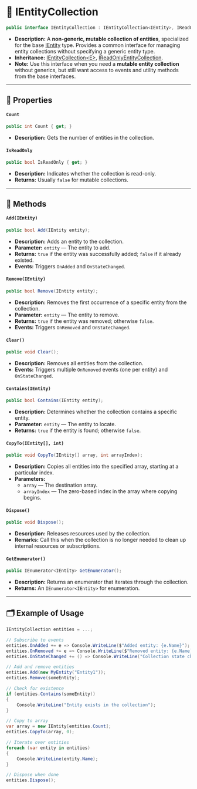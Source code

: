 # 🧩 IEntityCollection

```csharp
public interface IEntityCollection : IEntityCollection<IEntity>, IReadOnlyEntityCollection
```

- **Description:** A **non-generic, mutable collection of entities**, specialized for the base [IEntity](../Entities/IEntity.md) type.
  Provides a common interface for managing entity collections without specifying a generic entity type.
- **Inheritance:** [IEntityCollection\<E>](IEntityCollection%601.md), 
  [IReadOnlyEntityCollection](IReadOnlyEntityCollection.md).
- **Note:** Use this interface when you need a **mutable entity collection** without generics, but still want access to
  events and utility methods from the base interfaces.

---

## 🔑 Properties

#### `Count`

```csharp
public int Count { get; }
```

- **Description:** Gets the number of entities in the collection.

#### `IsReadOnly`

```csharp
public bool IsReadOnly { get; }
```

- **Description:** Indicates whether the collection is read-only.
- **Returns:** Usually `false` for mutable collections.

---

## 🏹 Methods

#### `Add(IEntity)`

```csharp
public bool Add(IEntity entity);
```

- **Description:** Adds an entity to the collection.
- **Parameter:** `entity` — The entity to add.
- **Returns:** `true` if the entity was successfully added; `false` if it already existed.
- **Events:** Triggers `OnAdded` and `OnStateChanged`.

#### `Remove(IEntity)`

```csharp
public bool Remove(IEntity entity);
```

- **Description:** Removes the first occurrence of a specific entity from the collection.
- **Parameter:** `entity` — The entity to remove.
- **Returns:** `true` if the entity was removed; otherwise `false`.
- **Events:** Triggers `OnRemoved` and `OnStateChanged`.

#### `Clear()`

```csharp
public void Clear();
```

- **Description:** Removes all entities from the collection.
- **Events:** Triggers multiple `OnRemoved` events (one per entity) and `OnStateChanged`.

#### `Contains(IEntity)`

```csharp
public bool Contains(IEntity entity);
```

- **Description:** Determines whether the collection contains a specific entity.
- **Parameter:** `entity` — The entity to locate.
- **Returns:** `true` if the entity is found; otherwise `false`.

#### `CopyTo(IEntity[], int)`

```csharp
public void CopyTo(IEntity[] array, int arrayIndex);
```

- **Description:** Copies all entities into the specified array, starting at a particular index.
- **Parameters:**
    - `array` — The destination array.
    - `arrayIndex` — The zero-based index in the array where copying begins.

#### `Dispose()`

```csharp
public void Dispose();
```

- **Description:** Releases resources used by the collection.
- **Remarks:** Call this when the collection is no longer needed to clean up internal resources or subscriptions.

#### `GetEnumerator()`

```csharp
public IEnumerator<IEntity> GetEnumerator();
```

- **Description:** Returns an enumerator that iterates through the collection.
- **Returns:** An `IEnumerator<IEntity>` for enumeration.

---

## 🗂 Example of Usage

```csharp
IEntityCollection entities = ...;

// Subscribe to events
entities.OnAdded += e => Console.WriteLine($"Added entity: {e.Name}");
entities.OnRemoved += e => Console.WriteLine($"Removed entity: {e.Name}");
entities.OnStateChanged += () => Console.WriteLine("Collection state changed");

// Add and remove entities
entities.Add(new MyEntity("Entity1"));
entities.Remove(someEntity);

// Check for existence
if (entities.Contains(someEntity))
{
    Console.WriteLine("Entity exists in the collection");
}

// Copy to array
var array = new IEntity[entities.Count];
entities.CopyTo(array, 0);

// Iterate over entities
foreach (var entity in entities)
{
    Console.WriteLine(entity.Name);
}

// Dispose when done
entities.Dispose();
```
